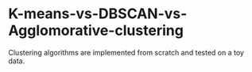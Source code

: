 # K-means-vs-DBSCAN-vs-Agglomorative-clustering
Clustering algorithms are implemented from scratch and tested on a toy data.
